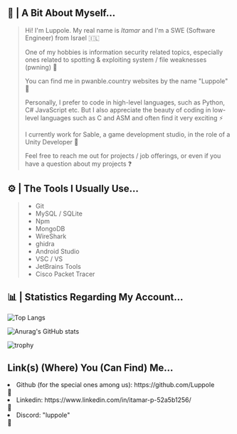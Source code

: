 ## 👨 | A Bit About Myself... 

> Hi! I'm Luppole. My real name is *Itamar* and I'm a SWE (Software Engineer) from Israel 🇮🇱
> 
> One of my hobbies is information security related topics, especially ones related to spotting & exploiting system / file weaknesses (pwning) 🐛
> 
> You can find me in pwanble.country websites by the name "Luppole" 🔎
> 
> Personally, I prefer to code in high-level languages, such as Python, C# JavaScript etc. But I also appreciate the beauty of coding in low-level languages such as C and ASM and often find it very exciting ⚡
> 
> I currently work for Sable, a game development studio, in the role of a Unity Developer 👾
> 
> Feel free to reach me out for projects / job offerings, or even if you have a question about my projects ❓

## ⚙️ | The Tools I Usually Use...
> - Git
> - MySQL / SQLite
> - Npm
> - MongoDB
> -  WireShark
> -  ghidra
> -  Android Studio
> -   VSC / VS
> -   JetBrains Tools
> -   Cisco Packet Tracer

## 📊 | Statistics Regarding My Account...

![Top Langs](https://github-readme-stats.vercel.app/api/top-langs/?username=luppole&size_weight=0.15&count_weight=0.25&hide=shaderlab,hlsl,cpp,gap&langs_count=10&layout=compact&theme=ayu-mirage)


![Anurag's GitHub stats](https://github-readme-stats.vercel.app/api?username=luppole&hide=contribs,prs&theme=ayu-mirage)


![trophy](https://github-profile-trophy.vercel.app/?username=Luppole&theme=onedark)

## **Link(s) (Where) You (Can Find) Me...**
<li> Github (for the special ones among us): https://github.com/Luppole </li> 🔗
<li> Linkedin: https://www.linkedin.com/in/itamar-p-52a5b1256/ </li> 🔗
<li> Discord: "luppole" </li> 🔗
